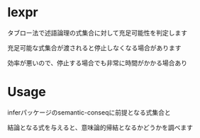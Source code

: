 lexpr
=====

タブロー法で述語論理の式集合に対して充足可能性を判定します  
  
充足可能な式集合が渡されると停止しなくなる場合があります

効率が悪いので、停止する場合でも非常に時間がかかる場合あり

Usage
=====

inferパッケージのsemantic-conseqに前提となる式集合と  
  
結論となる式を与えると、意味論的帰結となるかどうかを調べます
